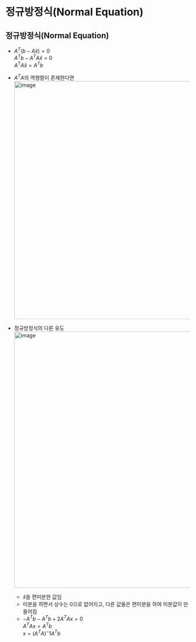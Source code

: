 # 정규방정식(Normal Equation)

## 정규방정식(Normal Equation)

- $A^T(b - A\hat x) = 0$ <br/>
  $A^Tb - A^TA\hat x = 0$ <br/>
  $A^TA\hat x = A^Tb$
- $A^TA$의 역행렬이 존재한다면 <br/>
  <img width="650" alt="image" src="https://github.com/y100861/Linear_Algebra/assets/107607076/17fbd351-1be8-4fec-95e7-2724995b7f84"> <br/>
 
- 정규방정식의 다른 유도 <br/>
  <img width="700" alt="image" src="https://github.com/y100861/Linear_Algebra/assets/107607076/f6f07b12-c880-4a16-bab2-068bebe55dc6"> <br/>
  - $\hat x$을 편미분한 값임
  - 미분을 하면서 상수는 0으로 없어지고, 다른 값들은 편미분을 하여 미분값이 만들어짐
  - $-A^Tb - A^Tb + 2A^TAx = 0$ <br/>
    $A^TAx = A^Tb$ <br/>
    $x = (A^TA)^-1A^Tb$
